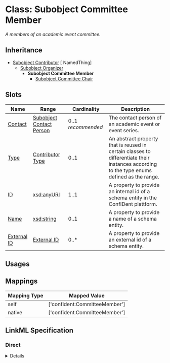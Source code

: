 # Class: Subobject Committee Member
_A members of an academic event committee._







## Inheritance
* [Subobject Contributor](Contributor.md) [ NamedThing]
    * [Subobject Organizer](Organizer.md)
        * **Subobject Committee Member**
            * [Subobject Committee Chair](CommitteeChair.md)



## Slots

| Name | Range | Cardinality | Description  | 
| ---  | --- | --- | --- | 
| [Contact](contact.md) | [Subobject Contact Person](ContactPerson.md) | 0..1 _recommended_ | The contact person of an academic event or event series.  | 
| [Type](type.md) | [Contributor Type](ContributorType.md) | 0..1 | An abstract property that is reused in certain classes to differentiate their instances according to the type enums defined as the range.  | 
| [ID](id.md) | [xsd:anyURI](http://www.w3.org/2001/XMLSchema#anyURI) | 1..1 | A property to provide an internal id of a schema entity in the ConfIDent plattform.  | 
| [Name](name.md) | [xsd:string](http://www.w3.org/2001/XMLSchema#string) | 0..1 | A property to provide a name of a schema entity.  | 
| [External ID](external_id.md) | [External ID](ExternalIdentifier.md) | 0..* | A property to provide an external id of a schema entity.  | 


## Usages












## Mappings

| Mapping Type | Mapped Value |
| ---  | ---  |
| self | ['confident:CommitteeMember'] |
| native | ['confident:CommitteeMember'] |


## LinkML Specification

<!-- TODO: investigate https://stackoverflow.com/questions/37606292/how-to-create-tabbed-code-blocks-in-mkdocs-or-sphinx -->

### Direct

<details>
```yaml
name: CommitteeMember
description: A members of an academic event committee.
title: Subobject Committee Member
from_schema: https://raw.githubusercontent.com/TIBHannover/ConfIDent_schema/main/src/linkml/ConfIDent_schema.yaml
is_a: Organizer

```
</details>

### Induced

<details>
```yaml
name: CommitteeMember
description: A members of an academic event committee.
title: Subobject Committee Member
from_schema: https://raw.githubusercontent.com/TIBHannover/ConfIDent_schema/main/src/linkml/ConfIDent_schema.yaml
is_a: Organizer
attributes:
  contact:
    name: contact
    description: The contact person of an academic event or event series.
    title: Contact
    from_schema: https://raw.githubusercontent.com/TIBHannover/ConfIDent_schema/main/src/linkml/ConfIDent_schema.yaml
    alias: contact
    owner: CommitteeMember
    range: ContactPerson
    required: false
    recommended: true
    inlined: true
  type:
    name: type
    description: An abstract property that is reused in certain classes to differentiate
      their instances according to the type enums defined as the range.
    title: Type
    from_schema: https://raw.githubusercontent.com/TIBHannover/ConfIDent_schema/main/src/linkml/ConfIDent_schema.yaml
    abstract: true
    slot_uri: rdf:type
    designates_type: true
    alias: type
    owner: CommitteeMember
    range: ContributorType
  id:
    name: id
    description: A property to provide an internal id of a schema entity in the ConfIDent
      plattform.
    title: ID
    from_schema: https://raw.githubusercontent.com/TIBHannover/ConfIDent_schema/main/src/linkml/ConfIDent_schema.yaml
    identifier: true
    alias: id
    owner: CommitteeMember
    range: uriorcurie
    required: true
  name:
    name: name
    description: A property to provide a name of a schema entity.
    title: Name
    from_schema: https://raw.githubusercontent.com/TIBHannover/ConfIDent_schema/main/src/linkml/ConfIDent_schema.yaml
    slot_uri: sdo:name
    alias: name
    owner: CommitteeMember
    range: string
  external_id:
    name: external_id
    description: A property to provide an external id of a schema entity.
    title: External ID
    from_schema: https://raw.githubusercontent.com/TIBHannover/ConfIDent_schema/main/src/linkml/ConfIDent_schema.yaml
    slot_uri: iao:0000235
    multivalued: true
    alias: external_id
    owner: CommitteeMember
    range: ExternalIdentifier
    inlined: true
    inlined_as_list: true

```
</details>